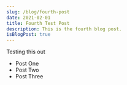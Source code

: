 ```yaml
---
slug: /blog/fourth-post
date: 2021-02-01
title: Fourth Test Post
description: This is the fourth blog post.
isBlogPost: true
---
```


Testing this out

 - Post One
 - Post Two
 - Post Three